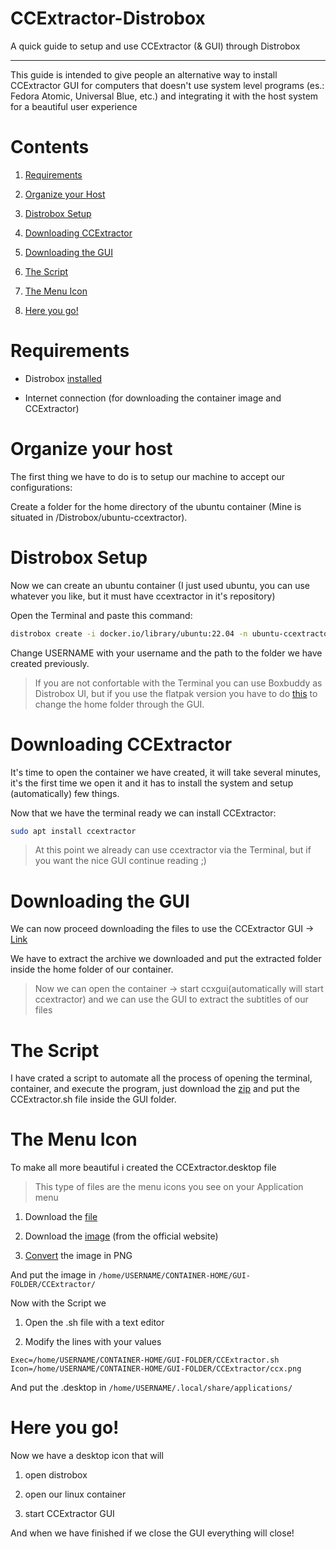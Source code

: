 # CCExtractor-Distrobox

A quick guide to setup and use CCExtractor (&amp; GUI) through Distrobox

---

This guide is intended to give people an alternative way to install CCExtractor GUI for computers that doesn't use system level programs (es.: Fedora Atomic, Universal Blue, etc.) and integrating it with the host system for a beautiful user experience

# Contents

1. [Requirements](#requirements)
  
2. [Organize your Host](#organize-your-host)
  
3. [Distrobox Setup](#distrobox-setup)
  
4. [Downloading CCExtractor](#downloading-ccextractor)
  
5. [Downloading the GUI](#downloading-the-gui)
  
6. [The Script](#the-script)
  
7. [The Menu Icon](#the-menu-icon)
  
8. [Here you go!](#here-you-go)
  

# Requirements

- Distrobox [installed](https://distrobox.it/#distrobox)
  
- Internet connection (for downloading the container image and CCExtractor)
  

# Organize your host

The first thing we have to do is to setup our machine to accept our configurations:

Create a folder for the home directory of the ubuntu container (Mine is situated in /Distrobox/ubuntu-ccextractor).

# Distrobox Setup

Now we can create an ubuntu container (I just used ubuntu, you can use whatever you like, but it must have ccextractor in it's repository)

Open the Terminal and paste this command:

```bash
distrobox create -i docker.io/library/ubuntu:22.04 -n ubuntu-ccextractor -H /home/USERNAME/Distrobox/ubuntu-ccextractor/ --hostname uccex --unshare-all
```

Change USERNAME with your username and the path to the folder we have created previously.

> If you are not confortable with the Terminal you can use Boxbuddy as Distrobox UI, but if you use the flatpak version you have to do [this](https://www.dvlv.co.uk/BoxBuddyRS/tips) to change the home folder through the GUI.

# Downloading CCExtractor

It's time to open the container we have created, it will take several minutes, it's the first time we open it and it has to install the system and setup (automatically) few things.

Now that we have the terminal ready we can install CCExtractor:

```bash
sudo apt install ccextractor
```

> At this point we already can use ccextractor via the Terminal, but if you want the nice GUI continue reading ;)

# Downloading the GUI

We can now proceed downloading the files to use the CCExtractor GUI -> [Link](https://github.com/CCExtractor/ccextractorfluttergui/releases)

We have to extract the archive we downloaded and put the extracted folder inside the home folder of our container.

> Now we can open the container -> start ccxgui(automatically will start ccextractor) and we can use the GUI to extract the subtitles of our files

# The Script

I have crated a script to automate all the process of opening the terminal, container, and execute the program, just download the [zip]() and put the CCExtractor.sh file inside the GUI folder.

# The Menu Icon

To make all more beautiful i created the CCExtractor.desktop file

> This type of files are the menu icons you see on your Application menu

1. Download the [file]()
  
2. Download the [image](https://ccextractor.org/images/ccx.svg) (from the official website)
  
3. [Convert](https://cloudconvert.com/svg-to-png) the image in PNG
  

And put the image in `/home/USERNAME/CONTAINER-HOME/GUI-FOLDER/CCExtractor/`

Now with the Script we

1. Open the .sh file with a text editor
  
2. Modify the lines with your values
  

```
Exec=/home/USERNAME/CONTAINER-HOME/GUI-FOLDER/CCExtractor.sh
Icon=/home/USERNAME/CONTAINER-HOME/GUI-FOLDER/CCExtractor/ccx.png
```

And put the .desktop in `/home/USERNAME/.local/share/applications/`

# Here you go!

Now we have a desktop icon that will

1. open distrobox
  
2. open our linux container
  
3. start CCExtractor GUI
  

And when we have finished if we close the GUI everything will close!
